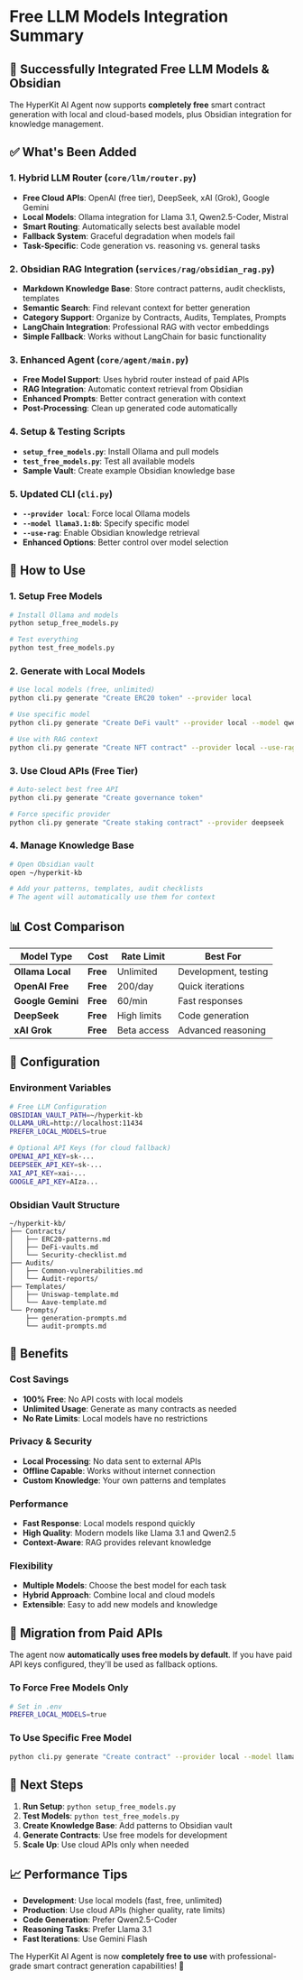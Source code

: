 # Free LLM Models Integration Summary

## 🎉 Successfully Integrated Free LLM Models & Obsidian

The HyperKit AI Agent now supports **completely free** smart contract generation with local and cloud-based models, plus Obsidian integration for knowledge management.

## ✅ What's Been Added

### 1. **Hybrid LLM Router** (`core/llm/router.py`)
- **Free Cloud APIs**: OpenAI (free tier), DeepSeek, xAI (Grok), Google Gemini
- **Local Models**: Ollama integration for Llama 3.1, Qwen2.5-Coder, Mistral
- **Smart Routing**: Automatically selects best available model
- **Fallback System**: Graceful degradation when models fail
- **Task-Specific**: Code generation vs. reasoning vs. general tasks

### 2. **Obsidian RAG Integration** (`services/rag/obsidian_rag.py`)
- **Markdown Knowledge Base**: Store contract patterns, audit checklists, templates
- **Semantic Search**: Find relevant context for better generation
- **Category Support**: Organize by Contracts, Audits, Templates, Prompts
- **LangChain Integration**: Professional RAG with vector embeddings
- **Simple Fallback**: Works without LangChain for basic functionality

### 3. **Enhanced Agent** (`core/agent/main.py`)
- **Free Model Support**: Uses hybrid router instead of paid APIs
- **RAG Integration**: Automatic context retrieval from Obsidian
- **Enhanced Prompts**: Better contract generation with context
- **Post-Processing**: Clean up generated code automatically

### 4. **Setup & Testing Scripts**
- **`setup_free_models.py`**: Install Ollama and pull models
- **`test_free_models.py`**: Test all available models
- **Sample Vault**: Create example Obsidian knowledge base

### 5. **Updated CLI** (`cli.py`)
- **`--provider local`**: Force local Ollama models
- **`--model llama3.1:8b`**: Specify specific model
- **`--use-rag`**: Enable Obsidian knowledge retrieval
- **Enhanced Options**: Better control over model selection

## 🚀 How to Use

### 1. **Setup Free Models**
```bash
# Install Ollama and models
python setup_free_models.py

# Test everything
python test_free_models.py
```

### 2. **Generate with Local Models**
```bash
# Use local models (free, unlimited)
python cli.py generate "Create ERC20 token" --provider local

# Use specific model
python cli.py generate "Create DeFi vault" --provider local --model qwen2.5-coder:32b

# Use with RAG context
python cli.py generate "Create NFT contract" --provider local --use-rag
```

### 3. **Use Cloud APIs (Free Tier)**
```bash
# Auto-select best free API
python cli.py generate "Create governance token"

# Force specific provider
python cli.py generate "Create staking contract" --provider deepseek
```

### 4. **Manage Knowledge Base**
```bash
# Open Obsidian vault
open ~/hyperkit-kb

# Add your patterns, templates, audit checklists
# The agent will automatically use them for context
```

## 📊 Cost Comparison

| Model Type | Cost | Rate Limit | Best For |
|------------|------|------------|----------|
| **Ollama Local** | **Free** | Unlimited | Development, testing |
| **OpenAI Free** | **Free** | 200/day | Quick iterations |
| **Google Gemini** | **Free** | 60/min | Fast responses |
| **DeepSeek** | **Free** | High limits | Code generation |
| **xAI Grok** | **Free** | Beta access | Advanced reasoning |

## 🔧 Configuration

### Environment Variables
```bash
# Free LLM Configuration
OBSIDIAN_VAULT_PATH=~/hyperkit-kb
OLLAMA_URL=http://localhost:11434
PREFER_LOCAL_MODELS=true

# Optional API Keys (for cloud fallback)
OPENAI_API_KEY=sk-...
DEEPSEEK_API_KEY=sk-...
XAI_API_KEY=xai-...
GOOGLE_API_KEY=AIza...
```

### Obsidian Vault Structure
```
~/hyperkit-kb/
├── Contracts/
│   ├── ERC20-patterns.md
│   ├── DeFi-vaults.md
│   └── Security-checklist.md
├── Audits/
│   ├── Common-vulnerabilities.md
│   └── Audit-reports/
├── Templates/
│   ├── Uniswap-template.md
│   └── Aave-template.md
└── Prompts/
    ├── generation-prompts.md
    └── audit-prompts.md
```

## 🎯 Benefits

### **Cost Savings**
- **100% Free**: No API costs with local models
- **Unlimited Usage**: Generate as many contracts as needed
- **No Rate Limits**: Local models have no restrictions

### **Privacy & Security**
- **Local Processing**: No data sent to external APIs
- **Offline Capable**: Works without internet connection
- **Custom Knowledge**: Your own patterns and templates

### **Performance**
- **Fast Response**: Local models respond quickly
- **High Quality**: Modern models like Llama 3.1 and Qwen2.5
- **Context-Aware**: RAG provides relevant knowledge

### **Flexibility**
- **Multiple Models**: Choose the best model for each task
- **Hybrid Approach**: Combine local and cloud models
- **Extensible**: Easy to add new models and knowledge

## 🔄 Migration from Paid APIs

The agent now **automatically uses free models by default**. If you have paid API keys configured, they'll be used as fallback options.

### **To Force Free Models Only**
```bash
# Set in .env
PREFER_LOCAL_MODELS=true
```

### **To Use Specific Free Model**
```bash
python cli.py generate "Create contract" --provider local --model llama3.1:8b
```

## 🎉 Next Steps

1. **Run Setup**: `python setup_free_models.py`
2. **Test Models**: `python test_free_models.py`
3. **Create Knowledge Base**: Add patterns to Obsidian vault
4. **Generate Contracts**: Use free models for development
5. **Scale Up**: Use cloud APIs only when needed

## 📈 Performance Tips

- **Development**: Use local models (fast, free, unlimited)
- **Production**: Use cloud APIs (higher quality, rate limits)
- **Code Generation**: Prefer Qwen2.5-Coder
- **Reasoning Tasks**: Prefer Llama 3.1
- **Fast Iterations**: Use Gemini Flash

The HyperKit AI Agent is now **completely free to use** with professional-grade smart contract generation capabilities! 🚀
